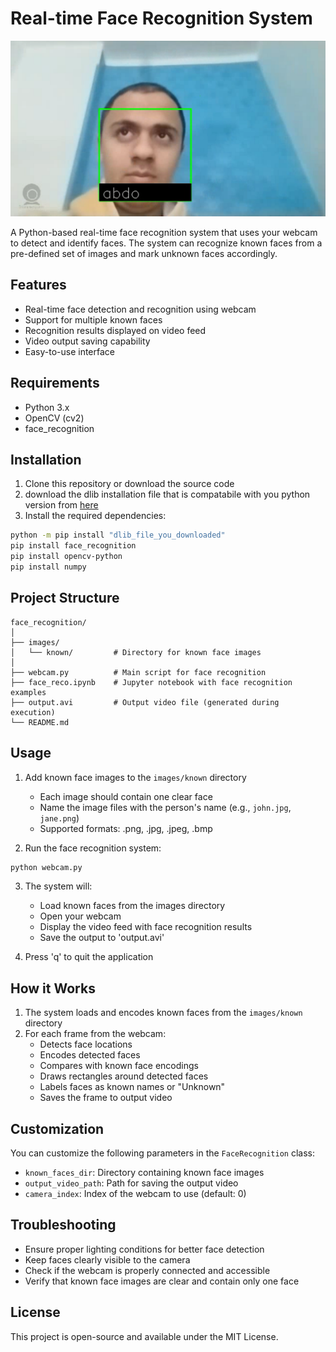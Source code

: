 
# Real-time Face Recognition System
![Face Detection Sample](outputs\abdo_detected.png)

A Python-based real-time face recognition system that uses your webcam to detect and identify faces. The system can recognize known faces from a pre-defined set of images and mark unknown faces accordingly.

## Features

- Real-time face detection and recognition using webcam
- Support for multiple known faces
- Recognition results displayed on video feed
- Video output saving capability
- Easy-to-use interface

## Requirements

- Python 3.x
- OpenCV (cv2)
- face_recognition

## Installation

1. Clone this repository or download the source code
2. download the dlib installation file that is compatabile with you python version from [here](https://github.com/z-mahmud22/Dlib_Windows_Python3.x) 
3. Install the required dependencies:
```bash
python -m pip install "dlib_file_you_downloaded"
pip install face_recognition
pip install opencv-python
pip install numpy
```

## Project Structure

```
face_recognition/
│
├── images/
│   └── known/         # Directory for known face images
│
├── webcam.py          # Main script for face recognition
├── face_reco.ipynb    # Jupyter notebook with face recognition examples
├── output.avi         # Output video file (generated during execution)
└── README.md
```

## Usage

1. Add known face images to the `images/known` directory
   - Each image should contain one clear face
   - Name the image files with the person's name (e.g., `john.jpg`, `jane.png`)
   - Supported formats: .png, .jpg, .jpeg, .bmp

2. Run the face recognition system:
```bash
python webcam.py
```

3. The system will:
   - Load known faces from the images directory
   - Open your webcam
   - Display the video feed with face recognition results
   - Save the output to 'output.avi'

4. Press 'q' to quit the application

## How it Works

1. The system loads and encodes known faces from the `images/known` directory
2. For each frame from the webcam:
   - Detects face locations
   - Encodes detected faces
   - Compares with known face encodings
   - Draws rectangles around detected faces
   - Labels faces as known names or "Unknown"
   - Saves the frame to output video

## Customization

You can customize the following parameters in the `FaceRecognition` class:
- `known_faces_dir`: Directory containing known face images
- `output_video_path`: Path for saving the output video
- `camera_index`: Index of the webcam to use (default: 0)

## Troubleshooting

- Ensure proper lighting conditions for better face detection
- Keep faces clearly visible to the camera
- Check if the webcam is properly connected and accessible
- Verify that known face images are clear and contain only one face

## License

This project is open-source and available under the MIT License.
